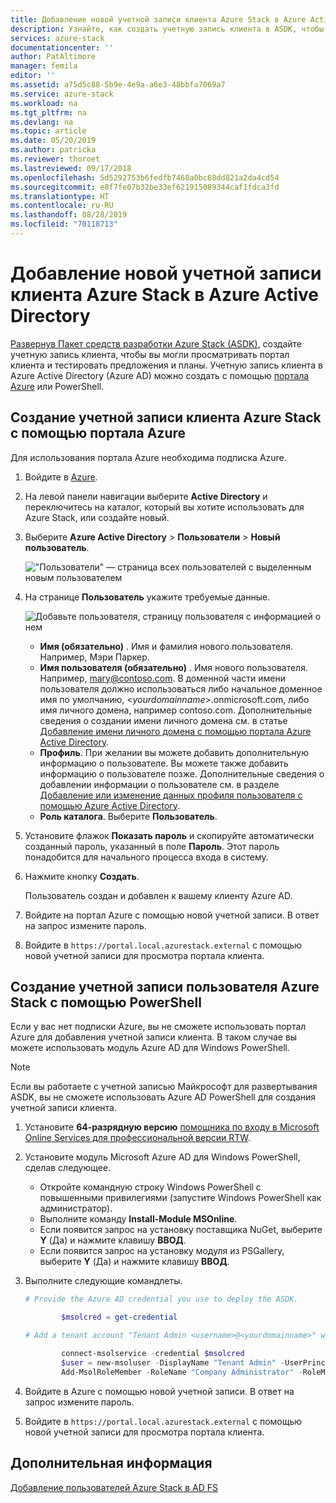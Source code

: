 ```yaml
---
title: Добавление новой учетной записи клиента Azure Stack в Azure Active Directory | Документация Майкрософт
description: Узнайте, как создать учетную запись клиента в ASDK, чтобы иметь возможность просматривать портал клиента.
services: azure-stack
documentationcenter: ''
author: PatAltimore
manager: femila
editor: ''
ms.assetid: a75d5c88-5b9e-4e9a-a6e3-48bbfa7069a7
ms.service: azure-stack
ms.workload: na
ms.tgt_pltfrm: na
ms.devlang: na
ms.topic: article
ms.date: 05/20/2019
ms.author: patricka
ms.reviewer: thoroet
ms.lastreviewed: 09/17/2018
ms.openlocfilehash: 5d5292753b6fedfb7468a0bc68dd821a2da4cd54
ms.sourcegitcommit: e8f7fe07b32be33ef621915089344caf1fdca3fd
ms.translationtype: HT
ms.contentlocale: ru-RU
ms.lasthandoff: 08/28/2019
ms.locfileid: "70118713"
---
```

# <a name="add-a-new-azure-stack-tenant-account-in-azure-active-directory"></a>Добавление новой учетной записи клиента Azure Stack в Azure Active Directory

[Развернув Пакет средств разработки Azure Stack (ASDK)](../asdk/asdk-install.md), создайте учетную запись клиента, чтобы вы могли просматривать портал клиента и тестировать предложения и планы. Учетную запись клиента в Azure Active Directory (Azure AD) можно создать с помощью [портала Azure](#create-an-azure-stack-tenant-account-using-the-azure-portal) или PowerShell.

## <a name="create-an-azure-stack-tenant-account-by-using-the-azure-portal"></a>Создание учетной записи клиента Azure Stack с помощью портала Azure

Для использования портала Azure необходима подписка Azure.

1. Войдите в [Azure](https://portal.azure.com).
2. На левой панели навигации выберите **Active Directory** и переключитесь на каталог, который вы хотите использовать для Azure Stack, или создайте новый.
3. Выберите **Azure Active Directory** > **Пользователи** > **Новый пользователь**.

    !["Пользователи" — страница всех пользователей с выделенным новым пользователем](media/azure-stack-add-new-user-aad/new-user-all-users.png)

4. На странице **Пользователь** укажите требуемые данные.

    ![Добавьте пользователя, страницу пользователя с информацией о нем](media/azure-stack-add-new-user-aad/new-user-user.png)

   - **Имя (обязательно)** . Имя и фамилия нового пользователя. Например, Мэри Паркер.
   - **Имя пользователя (обязательно)** . Имя нового пользователя. Например, mary@contoso.com.
       В доменной части имени пользователя должно использоваться либо начальное доменное имя по умолчанию, <_yourdomainname_>.onmicrosoft.com, либо имя личного домена, например contoso.com. Дополнительные сведения о создании имени личного домена см. в статье [Добавление имени личного домена с помощью портала Azure Active Directory](/azure/active-directory/fundamentals/add-custom-domain).
   - **Профиль**. При желании вы можете добавить дополнительную информацию о пользователе. Вы можете также добавить информацию о пользователе позже. Дополнительные сведения о добавлении информации о пользователе см. в разделе [Добавление или изменение данных профиля пользователя с помощью Azure Active Directory](/azure/active-directory/fundamentals/active-directory-users-profile-azure-portal).
   - **Роль каталога**. Выберите **Пользователь**.

5. Установите флажок **Показать пароль** и скопируйте автоматически созданный пароль, указанный в поле **Пароль**. Этот пароль понадобится для начального процесса входа в систему.

6. Нажмите кнопку **Создать**.

    Пользователь создан и добавлен к вашему клиенту Azure AD.

7. Войдите на портал Azure с помощью новой учетной записи. В ответ на запрос измените пароль.
8. Войдите в `https://portal.local.azurestack.external` с помощью новой учетной записи для просмотра портала клиента.

## <a name="create-an-azure-stack-user-account-using-powershell"></a>Создание учетной записи пользователя Azure Stack с помощью PowerShell

Если у вас нет подписки Azure, вы не сможете использовать портал Azure для добавления учетной записи клиента. В таком случае вы можете использовать модуль Azure AD для Windows PowerShell.

> [!NOTE]
> Если вы работаете с учетной записью Майкрософт для развертывания ASDK, вы не сможете использовать Azure AD PowerShell для создания учетной записи клиента.

1. Установите **64-разрядную версию** [помощника по входу в Microsoft Online Services для профессиональной версии RTW](https://go.microsoft.com/fwlink/p/?LinkId=286152).

2. Установите модуль Microsoft Azure AD для Windows PowerShell, сделав следующее.

    - Откройте командную строку Windows PowerShell с повышенными привилегиями (запустите Windows PowerShell как администратор).
    - Выполните команду **Install-Module MSOnline**.
    - Если появится запрос на установку поставщика NuGet, выберите **Y** (Да) и нажмите клавишу **ВВОД**.
    - Если появится запрос на установку модуля из PSGallery, выберите **Y** (Да) и нажмите клавишу **ВВОД**.

3. Выполните следующие командлеты.

    ```powershell
    # Provide the Azure AD credential you use to deploy the ASDK.

            $msolcred = get-credential

    # Add a tenant account "Tenant Admin <username>@<yourdomainname>" with the initial password "<password>".

            connect-msolservice -credential $msolcred
            $user = new-msoluser -DisplayName "Tenant Admin" -UserPrincipalName <username>@<yourdomainname> -Password <password>
            Add-MsolRoleMember -RoleName "Company Administrator" -RoleMemberType User -RoleMemberObjectId $user.ObjectId

    ```

1. Войдите в Azure с помощью новой учетной записи. В ответ на запрос измените пароль.
2. Войдите в `https://portal.local.azurestack.external` с помощью новой учетной записи для просмотра портала клиента.

## <a name="next-steps"></a>Дополнительная информация

[Добавление пользователей Azure Stack в AD FS](azure-stack-add-users-adfs.md)
